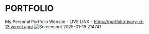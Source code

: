 # PORTFOLIO
My Personal Portfolio Website - LIVE LINK - https://portfolio-ivory-xi-13.vercel.app/
![Screenshot 2025-01-19 214741](https://github.com/user-attachments/assets/53afd3a2-39f2-4706-96d2-b5da1b2f2bd2)

